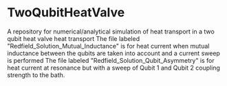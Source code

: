 # TwoQubitHeatValve
A repository for numerical/analytical simulation of heat transport in a  two qubit heat valve heat transport 
The file labeled "Redfield_Solution_Mutual_Inductance" is for heat current when mutual inductance between the qubits are taken into account and a current sweep is performed
The file labeled "Redfield_Solution_Qubit_Asymmetry" is for heat current at resonance but with a sweep of Qubit 1 and Qubit 2 coupling strength to the bath.
